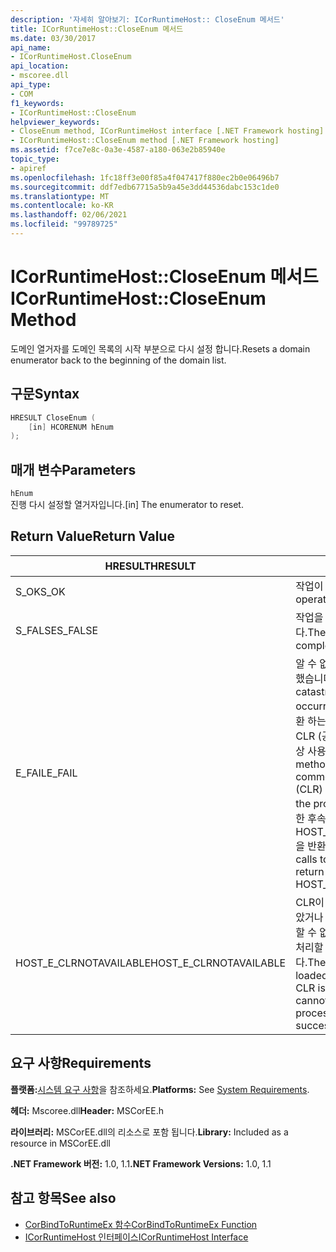 ```yaml
---
description: '자세히 알아보기: ICorRuntimeHost:: CloseEnum 메서드'
title: ICorRuntimeHost::CloseEnum 메서드
ms.date: 03/30/2017
api_name:
- ICorRuntimeHost.CloseEnum
api_location:
- mscoree.dll
api_type:
- COM
f1_keywords:
- ICorRuntimeHost::CloseEnum
helpviewer_keywords:
- CloseEnum method, ICorRuntimeHost interface [.NET Framework hosting]
- ICorRuntimeHost::CloseEnum method [.NET Framework hosting]
ms.assetid: f7ce7e8c-0a3e-4587-a180-063e2b85940e
topic_type:
- apiref
ms.openlocfilehash: 1fc18ff3e00f85a4f047417f880ec2b0e06496b7
ms.sourcegitcommit: ddf7edb67715a5b9a45e3dd44536dabc153c1de0
ms.translationtype: MT
ms.contentlocale: ko-KR
ms.lasthandoff: 02/06/2021
ms.locfileid: "99789725"
---
```

# <a name="icorruntimehostcloseenum-method"></a><span data-ttu-id="1d3b9-103">ICorRuntimeHost::CloseEnum 메서드</span><span class="sxs-lookup"><span data-stu-id="1d3b9-103">ICorRuntimeHost::CloseEnum Method</span></span>

<span data-ttu-id="1d3b9-104">도메인 열거자를 도메인 목록의 시작 부분으로 다시 설정 합니다.</span><span class="sxs-lookup"><span data-stu-id="1d3b9-104">Resets a domain enumerator back to the beginning of the domain list.</span></span>  
  
## <a name="syntax"></a><span data-ttu-id="1d3b9-105">구문</span><span class="sxs-lookup"><span data-stu-id="1d3b9-105">Syntax</span></span>  
  
```cpp  
HRESULT CloseEnum (  
    [in] HCORENUM hEnum  
);  
```  
  
## <a name="parameters"></a><span data-ttu-id="1d3b9-106">매개 변수</span><span class="sxs-lookup"><span data-stu-id="1d3b9-106">Parameters</span></span>  

 `hEnum`  
 <span data-ttu-id="1d3b9-107">진행 다시 설정할 열거자입니다.</span><span class="sxs-lookup"><span data-stu-id="1d3b9-107">[in] The enumerator to reset.</span></span>  
  
## <a name="return-value"></a><span data-ttu-id="1d3b9-108">Return Value</span><span class="sxs-lookup"><span data-stu-id="1d3b9-108">Return Value</span></span>  
  
|<span data-ttu-id="1d3b9-109">HRESULT</span><span class="sxs-lookup"><span data-stu-id="1d3b9-109">HRESULT</span></span>|<span data-ttu-id="1d3b9-110">설명</span><span class="sxs-lookup"><span data-stu-id="1d3b9-110">Description</span></span>|  
|-------------|-----------------|  
|<span data-ttu-id="1d3b9-111">S_OK</span><span class="sxs-lookup"><span data-stu-id="1d3b9-111">S_OK</span></span>|<span data-ttu-id="1d3b9-112">작업이 완료되었습니다.</span><span class="sxs-lookup"><span data-stu-id="1d3b9-112">The operation was successful.</span></span>|  
|<span data-ttu-id="1d3b9-113">S_FALSE</span><span class="sxs-lookup"><span data-stu-id="1d3b9-113">S_FALSE</span></span>|<span data-ttu-id="1d3b9-114">작업을 완료 하지 못했습니다.</span><span class="sxs-lookup"><span data-stu-id="1d3b9-114">The operation failed to complete.</span></span>|  
|<span data-ttu-id="1d3b9-115">E_FAIL</span><span class="sxs-lookup"><span data-stu-id="1d3b9-115">E_FAIL</span></span>|<span data-ttu-id="1d3b9-116">알 수 없는 치명적인 오류가 발생 했습니다.</span><span class="sxs-lookup"><span data-stu-id="1d3b9-116">An unknown, catastrophic failure occurred.</span></span> <span data-ttu-id="1d3b9-117">메서드가 E_FAIL 반환 하는 경우 해당 프로세스에서 CLR (공용 언어 런타임)을 더 이상 사용할 수 없습니다.</span><span class="sxs-lookup"><span data-stu-id="1d3b9-117">If a method returns E_FAIL, the common language runtime (CLR) is no longer usable in the process.</span></span> <span data-ttu-id="1d3b9-118">호스팅 Api에 대 한 후속 호출은 HOST_E_CLRNOTAVAILABLE을 반환 합니다.</span><span class="sxs-lookup"><span data-stu-id="1d3b9-118">Subsequent calls to any hosting APIs return HOST_E_CLRNOTAVAILABLE.</span></span>|  
|<span data-ttu-id="1d3b9-119">HOST_E_CLRNOTAVAILABLE</span><span class="sxs-lookup"><span data-stu-id="1d3b9-119">HOST_E_CLRNOTAVAILABLE</span></span>|<span data-ttu-id="1d3b9-120">CLR이 프로세스에 로드 되지 않았거나 CLR이 관리 코드를 실행할 수 없거나 호출을 성공적으로 처리할 수 없는 상태에 있습니다.</span><span class="sxs-lookup"><span data-stu-id="1d3b9-120">The CLR has not been loaded into a process, or the CLR is in a state in which it cannot run managed code or process the call successfully.</span></span>|  
  
## <a name="requirements"></a><span data-ttu-id="1d3b9-121">요구 사항</span><span class="sxs-lookup"><span data-stu-id="1d3b9-121">Requirements</span></span>  

 <span data-ttu-id="1d3b9-122">**플랫폼:**[시스템 요구 사항](../../get-started/system-requirements.md)을 참조하세요.</span><span class="sxs-lookup"><span data-stu-id="1d3b9-122">**Platforms:** See [System Requirements](../../get-started/system-requirements.md).</span></span>  
  
 <span data-ttu-id="1d3b9-123">**헤더:** Mscoree.dll</span><span class="sxs-lookup"><span data-stu-id="1d3b9-123">**Header:** MSCorEE.h</span></span>  
  
 <span data-ttu-id="1d3b9-124">**라이브러리:** MSCorEE.dll의 리소스로 포함 됩니다.</span><span class="sxs-lookup"><span data-stu-id="1d3b9-124">**Library:** Included as a resource in MSCorEE.dll</span></span>  
  
 <span data-ttu-id="1d3b9-125">**.NET Framework 버전:** 1.0, 1.1</span><span class="sxs-lookup"><span data-stu-id="1d3b9-125">**.NET Framework Versions:** 1.0, 1.1</span></span>  
  
## <a name="see-also"></a><span data-ttu-id="1d3b9-126">참고 항목</span><span class="sxs-lookup"><span data-stu-id="1d3b9-126">See also</span></span>

- [<span data-ttu-id="1d3b9-127">CorBindToRuntimeEx 함수</span><span class="sxs-lookup"><span data-stu-id="1d3b9-127">CorBindToRuntimeEx Function</span></span>](corbindtoruntimeex-function.md)
- [<span data-ttu-id="1d3b9-128">ICorRuntimeHost 인터페이스</span><span class="sxs-lookup"><span data-stu-id="1d3b9-128">ICorRuntimeHost Interface</span></span>](icorruntimehost-interface.md)
